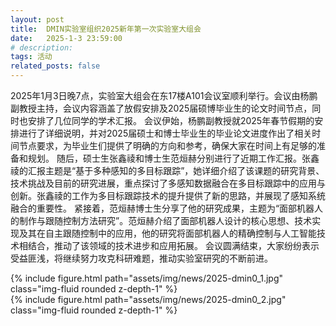 ```yaml
---
layout: post
title:  DMIN实验室组织2025新年第一次实验室大组会
date:   2025-1-3 23:59:00
# description:
tags: 活动
related_posts: false
---
```


2025年1月3日晚7点，实验室大组会在东17楼A101会议室顺利举行。会议由杨鹏副教授主持，会议内容涵盖了放假安排及2025届硕博毕业生的论文时间节点，同时也安排了几位同学的学术汇报。
会议伊始，杨鹏副教授就2025年春节假期的安排进行了详细说明，并对2025届硕士和博士毕业生的毕业论文进度作出了相关时间节点要求，为毕业生们提供了明确的方向和参考，确保大家在时间上有足够的准备和规划。
随后，硕士生张鑫祾和博士生范烜赫分别进行了近期工作汇报。张鑫祾的汇报主题是“基于多种感知的多目标跟踪”，她详细介绍了该课题的研究背景、技术挑战及目前的研究进展，重点探讨了多感知数据融合在多目标跟踪中的应用与创新。张鑫祾的工作为多目标跟踪技术的提升提供了新的思路，并展现了感知系统融合的重要性。
紧接着，范烜赫博士生分享了他的研究成果，主题为“面部机器人的制作与跟随控制方法研究”。范烜赫介绍了面部机器人设计的核心思想、技术实现及其在自主跟随控制中的应用，他的研究将面部机器人的精确控制与人工智能技术相结合，推动了该领域的技术进步和应用拓展。
会议圆满结束，大家纷纷表示受益匪浅，将继续努力攻克科研难题，推动实验室研究的不断前进。

<div class="row mt-3">
    <div class="col-sm mt-3 mt-md-0">
        {% include figure.html path="assets/img/news/2025-dmin0_1.jpg" class="img-fluid rounded z-depth-1" %}
    </div>
</div>

<div class="row mt-3">
    <div class="col-sm mt-3 mt-md-0">
        {% include figure.html path="assets/img/news/2025-dmin0_2.jpg" class="img-fluid rounded z-depth-1" %}
    </div>
</div>